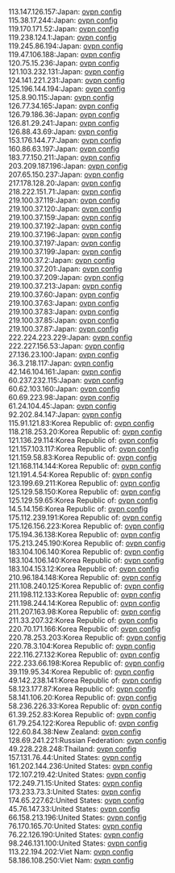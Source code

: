 113.147.126.157:Japan: [ovpn config](vpn/113_147_126_157.ovpn)  
115.38.17.244:Japan: [ovpn config](vpn/115_38_17_244.ovpn)  
119.170.171.52:Japan: [ovpn config](vpn/119_170_171_52.ovpn)  
119.238.124.1:Japan: [ovpn config](vpn/119_238_124_1.ovpn)  
119.245.86.194:Japan: [ovpn config](vpn/119_245_86_194.ovpn)  
119.47.106.188:Japan: [ovpn config](vpn/119_47_106_188.ovpn)  
120.75.15.236:Japan: [ovpn config](vpn/120_75_15_236.ovpn)  
121.103.232.131:Japan: [ovpn config](vpn/121_103_232_131.ovpn)  
124.141.221.231:Japan: [ovpn config](vpn/124_141_221_231.ovpn)  
125.196.144.194:Japan: [ovpn config](vpn/125_196_144_194.ovpn)  
125.8.90.115:Japan: [ovpn config](vpn/125_8_90_115.ovpn)  
126.77.34.165:Japan: [ovpn config](vpn/126_77_34_165.ovpn)  
126.79.186.36:Japan: [ovpn config](vpn/126_79_186_36.ovpn)  
126.81.29.241:Japan: [ovpn config](vpn/126_81_29_241.ovpn)  
126.88.43.69:Japan: [ovpn config](vpn/126_88_43_69.ovpn)  
153.176.144.77:Japan: [ovpn config](vpn/153_176_144_77.ovpn)  
160.86.63.197:Japan: [ovpn config](vpn/160_86_63_197.ovpn)  
183.77.150.211:Japan: [ovpn config](vpn/183_77_150_211.ovpn)  
203.209.187.196:Japan: [ovpn config](vpn/203_209_187_196.ovpn)  
207.65.150.237:Japan: [ovpn config](vpn/207_65_150_237.ovpn)  
217.178.128.20:Japan: [ovpn config](vpn/217_178_128_20.ovpn)  
218.222.151.71:Japan: [ovpn config](vpn/218_222_151_71.ovpn)  
219.100.37.119:Japan: [ovpn config](vpn/219_100_37_119.ovpn)  
219.100.37.120:Japan: [ovpn config](vpn/219_100_37_120.ovpn)  
219.100.37.159:Japan: [ovpn config](vpn/219_100_37_159.ovpn)  
219.100.37.192:Japan: [ovpn config](vpn/219_100_37_192.ovpn)  
219.100.37.196:Japan: [ovpn config](vpn/219_100_37_196.ovpn)  
219.100.37.197:Japan: [ovpn config](vpn/219_100_37_197.ovpn)  
219.100.37.199:Japan: [ovpn config](vpn/219_100_37_199.ovpn)  
219.100.37.2:Japan: [ovpn config](vpn/219_100_37_2.ovpn)  
219.100.37.201:Japan: [ovpn config](vpn/219_100_37_201.ovpn)  
219.100.37.209:Japan: [ovpn config](vpn/219_100_37_209.ovpn)  
219.100.37.213:Japan: [ovpn config](vpn/219_100_37_213.ovpn)  
219.100.37.60:Japan: [ovpn config](vpn/219_100_37_60.ovpn)  
219.100.37.63:Japan: [ovpn config](vpn/219_100_37_63.ovpn)  
219.100.37.83:Japan: [ovpn config](vpn/219_100_37_83.ovpn)  
219.100.37.85:Japan: [ovpn config](vpn/219_100_37_85.ovpn)  
219.100.37.87:Japan: [ovpn config](vpn/219_100_37_87.ovpn)  
222.224.223.229:Japan: [ovpn config](vpn/222_224_223_229.ovpn)  
222.227.156.53:Japan: [ovpn config](vpn/222_227_156_53.ovpn)  
27.136.23.100:Japan: [ovpn config](vpn/27_136_23_100.ovpn)  
36.3.218.117:Japan: [ovpn config](vpn/36_3_218_117.ovpn)  
42.146.104.161:Japan: [ovpn config](vpn/42_146_104_161.ovpn)  
60.237.232.115:Japan: [ovpn config](vpn/60_237_232_115.ovpn)  
60.62.103.160:Japan: [ovpn config](vpn/60_62_103_160.ovpn)  
60.69.223.98:Japan: [ovpn config](vpn/60_69_223_98.ovpn)  
61.24.104.45:Japan: [ovpn config](vpn/61_24_104_45.ovpn)  
92.202.84.147:Japan: [ovpn config](vpn/92_202_84_147.ovpn)  
115.91.121.83:Korea Republic of: [ovpn config](vpn/115_91_121_83.ovpn)  
118.218.253.20:Korea Republic of: [ovpn config](vpn/118_218_253_20.ovpn)  
121.136.29.114:Korea Republic of: [ovpn config](vpn/121_136_29_114.ovpn)  
121.157.103.117:Korea Republic of: [ovpn config](vpn/121_157_103_117.ovpn)  
121.159.58.83:Korea Republic of: [ovpn config](vpn/121_159_58_83.ovpn)  
121.168.114.144:Korea Republic of: [ovpn config](vpn/121_168_114_144.ovpn)  
121.191.4.54:Korea Republic of: [ovpn config](vpn/121_191_4_54.ovpn)  
123.199.69.211:Korea Republic of: [ovpn config](vpn/123_199_69_211.ovpn)  
125.129.58.150:Korea Republic of: [ovpn config](vpn/125_129_58_150.ovpn)  
125.129.59.65:Korea Republic of: [ovpn config](vpn/125_129_59_65.ovpn)  
14.5.14.156:Korea Republic of: [ovpn config](vpn/14_5_14_156.ovpn)  
175.112.239.191:Korea Republic of: [ovpn config](vpn/175_112_239_191.ovpn)  
175.126.156.223:Korea Republic of: [ovpn config](vpn/175_126_156_223.ovpn)  
175.194.36.138:Korea Republic of: [ovpn config](vpn/175_194_36_138.ovpn)  
175.213.245.190:Korea Republic of: [ovpn config](vpn/175_213_245_190.ovpn)  
183.104.106.140:Korea Republic of: [ovpn config](vpn/183_104_106_140.ovpn)  
183.104.106.140:Korea Republic of: [ovpn config](vpn/183_104_106_140.ovpn)  
183.104.153.12:Korea Republic of: [ovpn config](vpn/183_104_153_12.ovpn)  
210.96.184.148:Korea Republic of: [ovpn config](vpn/210_96_184_148.ovpn)  
211.108.240.125:Korea Republic of: [ovpn config](vpn/211_108_240_125.ovpn)  
211.198.112.133:Korea Republic of: [ovpn config](vpn/211_198_112_133.ovpn)  
211.198.244.14:Korea Republic of: [ovpn config](vpn/211_198_244_14.ovpn)  
211.207.163.98:Korea Republic of: [ovpn config](vpn/211_207_163_98.ovpn)  
211.33.207.32:Korea Republic of: [ovpn config](vpn/211_33_207_32.ovpn)  
220.70.171.166:Korea Republic of: [ovpn config](vpn/220_70_171_166.ovpn)  
220.78.253.203:Korea Republic of: [ovpn config](vpn/220_78_253_203.ovpn)  
220.78.3.104:Korea Republic of: [ovpn config](vpn/220_78_3_104.ovpn)  
222.116.27.132:Korea Republic of: [ovpn config](vpn/222_116_27_132.ovpn)  
222.233.66.198:Korea Republic of: [ovpn config](vpn/222_233_66_198.ovpn)  
39.119.95.34:Korea Republic of: [ovpn config](vpn/39_119_95_34.ovpn)  
49.142.238.141:Korea Republic of: [ovpn config](vpn/49_142_238_141.ovpn)  
58.123.177.87:Korea Republic of: [ovpn config](vpn/58_123_177_87.ovpn)  
58.141.106.20:Korea Republic of: [ovpn config](vpn/58_141_106_20.ovpn)  
58.236.226.33:Korea Republic of: [ovpn config](vpn/58_236_226_33.ovpn)  
61.39.252.83:Korea Republic of: [ovpn config](vpn/61_39_252_83.ovpn)  
61.79.254.122:Korea Republic of: [ovpn config](vpn/61_79_254_122.ovpn)  
122.60.84.38:New Zealand: [ovpn config](vpn/122_60_84_38.ovpn)  
128.69.241.221:Russian Federation: [ovpn config](vpn/128_69_241_221.ovpn)  
49.228.228.248:Thailand: [ovpn config](vpn/49_228_228_248.ovpn)  
157.131.76.44:United States: [ovpn config](vpn/157_131_76_44.ovpn)  
161.202.144.236:United States: [ovpn config](vpn/161_202_144_236.ovpn)  
172.107.219.42:United States: [ovpn config](vpn/172_107_219_42.ovpn)  
172.249.71.15:United States: [ovpn config](vpn/172_249_71_15.ovpn)  
173.233.73.3:United States: [ovpn config](vpn/173_233_73_3.ovpn)  
174.65.227.62:United States: [ovpn config](vpn/174_65_227_62.ovpn)  
45.76.147.33:United States: [ovpn config](vpn/45_76_147_33.ovpn)  
66.158.213.196:United States: [ovpn config](vpn/66_158_213_196.ovpn)  
76.170.165.70:United States: [ovpn config](vpn/76_170_165_70.ovpn)  
76.22.126.190:United States: [ovpn config](vpn/76_22_126_190.ovpn)  
98.246.131.100:United States: [ovpn config](vpn/98_246_131_100.ovpn)  
113.22.194.202:Viet Nam: [ovpn config](vpn/113_22_194_202.ovpn)  
58.186.108.250:Viet Nam: [ovpn config](vpn/58_186_108_250.ovpn)  
